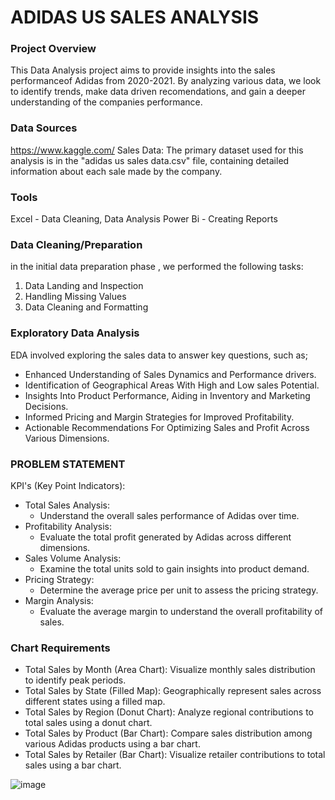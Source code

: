 # ADIDAS US SALES ANALYSIS

### Project Overview

This Data Analysis project aims to provide insights into the sales performanceof Adidas from 2020-2021. By analyzing various data, we look to identify trends, make data driven recomendations, and gain a deeper understanding of the companies performance.

### Data Sources
https://www.kaggle.com/
Sales Data: The primary dataset used for this analysis is in the "adidas us sales data.csv" file, containing detailed information about each sale made by the company.

### Tools

Excel - Data Cleaning, Data Analysis
Power Bi - Creating Reports

### Data Cleaning/Preparation

in the initial data preparation phase , we performed the following tasks:
1. Data Landing and Inspection
2. Handling Missing Values
3. Data Cleaning and Formatting

### Exploratory Data Analysis

EDA involved exploring the sales data to answer key questions, such as;

* Enhanced Understanding of Sales Dynamics and Performance drivers.
* Identification of Geographical Areas With High and Low sales Potential.
* Insights Into Product Performance, Aiding in Inventory and Marketing Decisions.
* Informed Pricing and Margin Strategies for Improved Profitability.
* Actionable Recommendations For Optimizing Sales and Profit Across Various Dimensions.

### PROBLEM STATEMENT
KPI's (Key Point Indicators):
 * Total Sales Analysis:
   * Understand the overall sales performance of Adidas over time.
 * Profitability Analysis:
   * Evaluate the total profit generated by Adidas across different dimensions.
 * Sales Volume Analysis:
   * Examine the total units sold to gain insights into product demand.
 * Pricing Strategy:
   * Determine the average price per unit to assess the pricing strategy.
 * Margin Analysis:
   * Evaluate the average margin to understand the overall profitability of sales.

### Chart Requirements
 * Total Sales by Month (Area Chart): Visualize monthly sales distribution to identify peak periods.
 * Total Sales by State (Filled Map): Geographically represent sales across different states using a filled map.
 * Total Sales by Region (Donut Chart): Analyze regional contributions to total sales using a donut chart.
 * Total Sales by Product (Bar Chart): Compare sales distribution among various Adidas products using a bar chart.
 * Total Sales by Retailer (Bar Chart): Visualize retailer contributions to total sales using a bar chart.


![image](https://github.com/user-attachments/assets/4124c878-9764-40ba-a9b3-7245b4511354)

